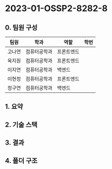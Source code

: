 # 2023-01-OSSP2-8282-8
## 0. 팀원 구성
|팀원|학과|역할|학번|
|------|---|---|---|
|고나연|컴퓨터공학과|프론트엔드|
|육지원|컴퓨터공학과|프론트엔드|
|이지연|컴퓨터공학과|백엔드|
|이현정|컴퓨터공학과|프론트엔드|
|정구연|컴퓨터공학과|백엔드|


## 1. 요약
## 2. 기술 스택
## 3. 결과
## 4. 폴더 구조
